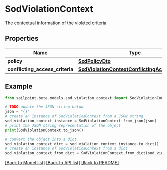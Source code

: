 # SodViolationContext

The contextual information of the violated criteria

## Properties

Name | Type | Description | Notes
------------ | ------------- | ------------- | -------------
**policy** | [**SodPolicyDto**](SodPolicyDto.md) |  | [optional] 
**conflicting_access_criteria** | [**SodViolationContextConflictingAccessCriteria**](SodViolationContextConflictingAccessCriteria.md) |  | [optional] 

## Example

```python
from sailpoint.beta.models.sod_violation_context import SodViolationContext

# TODO update the JSON string below
json = "{}"
# create an instance of SodViolationContext from a JSON string
sod_violation_context_instance = SodViolationContext.from_json(json)
# print the JSON string representation of the object
print(SodViolationContext.to_json())

# convert the object into a dict
sod_violation_context_dict = sod_violation_context_instance.to_dict()
# create an instance of SodViolationContext from a dict
sod_violation_context_from_dict = SodViolationContext.from_dict(sod_violation_context_dict)
```
[[Back to Model list]](../README.md#documentation-for-models) [[Back to API list]](../README.md#documentation-for-api-endpoints) [[Back to README]](../README.md)


